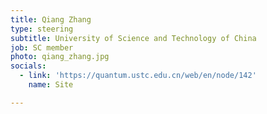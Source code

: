 ```yaml
---
title: Qiang Zhang
type: steering
subtitle: University of Science and Technology of China
job: SC member
photo: qiang_zhang.jpg
socials:
  - link: 'https://quantum.ustc.edu.cn/web/en/node/142'
    name: Site

---
```


